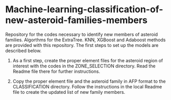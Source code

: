# Machine-learning-classification-of-new-asteroid-families-members
Repository for the codes necessary to identify new members of asteroid families.
Algorthms for the ExtraTree. KNN, XGBoost and Adaboost methods are provided with this
repository.  The first steps to set up the models are described below.

1) As a first step, create the proper element files for the asteroid region
of interest with the codes in the ZONE_SELECTION directory.  Read the Readme
file there for further instructions.

2) Copy the proper element file and the asteroid family in AFP format to
the CLASSIFICATION directory.  Follow the instructions in the local Readme
file to create the updated list of new family members.
